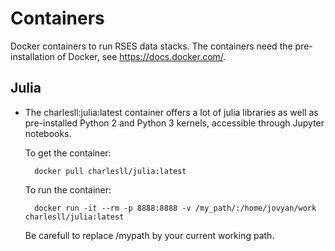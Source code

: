 # Containers

Docker containers to run RSES data stacks. The containers need the pre-installation of Docker, see https://docs.docker.com/.

## Julia

* The charlesll:julia:latest container offers a lot of julia libraries as well as pre-installed Python 2 and Python 3 kernels, accessible through Jupyter notebooks.

	To get the container:
	
		docker pull charlesll/julia:latest
		
	To run the container:
	
		docker run -it --rm -p 8888:8888 -v /my_path/:/home/jovyan/work charlesll/julia:latest
		
	Be carefull to replace /mypath by your current working path.